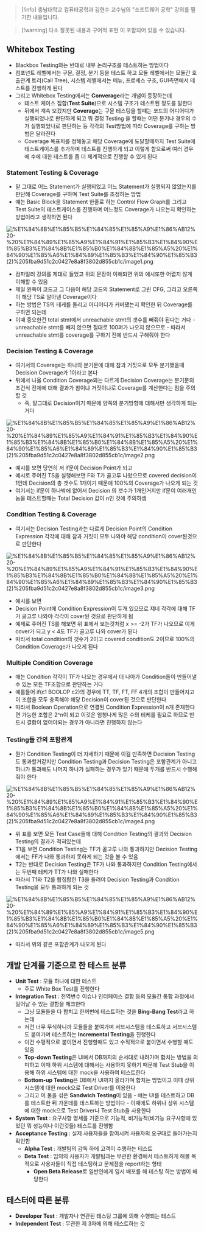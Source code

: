 > [!info] 충남대학교 컴퓨터공학과 김현수 교수님의 "소프트웨어 공학" 강의를 필기한 내용입니다.

> [!warning] 다소 잘못된 내용과 구어적 표현 이 포함되어 있을 수 있습니다.

## Whitebox Testing

- Blackbox Testing와는 반대로 내부 논리구조를 테스트하는 방법이다
- 컴포넌트 레벨에서는 구문, 결정, 분기 등을 테스트 하고 모듈 레벨에서는 모듈간 호출관계 트리(Call Tree), 시스템 레벨에서는 메뉴, 프로세스 구조, GUI측면에서 테스트를 진행하게 된다
- 그리고 Whitebox Testing에서는 **Converage**라는 개념이 등장하는데
	- 테스트 케이스 집합(**Test Suite**)으로 시스템 구조가 테스트된 정도를 말한다
	- 뒤에서 계속 보겠지만 **Coverage**는 구문 테스팅을 할때는 코드의 어디어디가 실행되었나로 판단하게 되고 뭐 결정 Testing 을 할때는 어떤 분기나 경우의 수가 실행되었나로 판단하는 등 각각의 Test방법에 따라 Coverage를 구하는 방법은 달라진다
	- Coverage 목표치를 정해놓고 해당 Coverage에 도달할때까지 Test Suite에 테스트케이스를 추가하며 테스트를 진행하게 되고 이렇게 함으로써 여러 경우에 수에 대한 테스트를 좀 더 체계적으로 진행할 수 있게 된다

### Statement Testing & Coverage

- 말 그대로 어느 Statement가 실행되었고 어느 Statement가 실행되지 않았는지를 판단해 Coverage를 구하며 Test Suite를 조정하는 방법
- 얘는 Basic Block을 Statement 한줄로 하는 Control Flow Graph를 그리고 Test Suite의 테스트케이스를 진행하며 어느정도 Coverage가 나오는지 확인하는 방법이라고 생각하면 된다

![%E1%84%8B%E1%85%B5%E1%84%85%E1%85%A9%E1%86%AB12%20-%20%E1%84%89%E1%85%A9%E1%84%91%E1%85%B3%E1%84%90%E1%85%B3%E1%84%8B%E1%85%B0%E1%84%8B%E1%85%A5%20%E1%84%90%E1%85%A6%E1%84%89%E1%85%B3%E1%84%90%E1%85%B3(2)%205fba9d51c2c0427e8a8f3802d855cb1c/image1.png](gardens/sw-eng/originals/softwareengineering.fall.2021.cse.cnu.ac.kr/images/10_5fba9d51c2c0427e8a8f3802d855cb1c/image1.png)

- 컴파일러 강의를 제대로 들었고 위의 문장이 이해되면 위의 예시또한 어렵지 않게 이해할 수 있음
- 제일 왼쪽이 코드고 그 다음이 해당 코드의 Statement로 그린 CFG, 그리고 오른쪽이 해당 TS로 알아낸 Coverage이다
- 하는 방법은 TS의 테케를 돌리고 어디어디가 커버됐는지 확인한 뒤 Coverage를 구하면 되는데
- 이때 중요한건 total stmt에서 unreachable stmt의 갯수를 빼줘야 된다는 거다 - unreachable stmt를 빼지 않으면 절대로 100퍼가 나오지 않으므로 - 따라서 unreachable stmt를 coverage를 구하기 전에 반드시 구해줘야 한다

### Decision Testing & Coverage

- 여기서의 Coverage는 하나의 분기문에 대해 참과 거짓으로 모두 분기했을때 Decision Coverage가 1이라고 본다
- 뒤에서 나올 Condition Coverage와는 다르게 Decision Coverage는 분기문의 조건식 전체에 대해 결과가 참이냐 거짓이냐로 Coverage를 계산한다는 점을 주의할 것
	- 즉, 말그대로 Decision이기 때문에 양쪽의 분기방향에 대해서만 생각하게 되는거다

![%E1%84%8B%E1%85%B5%E1%84%85%E1%85%A9%E1%86%AB12%20-%20%E1%84%89%E1%85%A9%E1%84%91%E1%85%B3%E1%84%90%E1%85%B3%E1%84%8B%E1%85%B0%E1%84%8B%E1%85%A5%20%E1%84%90%E1%85%A6%E1%84%89%E1%85%B3%E1%84%90%E1%85%B3(2)%205fba9d51c2c0427e8a8f3802d855cb1c/image2.png](gardens/sw-eng/originals/softwareengineering.fall.2021.cse.cnu.ac.kr/images/10_5fba9d51c2c0427e8a8f3802d855cb1c/image2.png)

- 예시를 보면 당연히 저 if문이 Decision Point가 되고
- 예시로 주어진 TS을 실행해보면 F와 T가 골고루 나왔으므로 covered decision이 1인데 Decision의 총 갯수도 1개이기 때문에 100%의 Coverage가 나오게 되는 것
- 여기서는 if문이 하나밖에 없어서 Decision 의 갯수가 1개인거지만 if문이 여러개인 놈을 테스트할때는 Total Decision 값이 n인 것에 주의하셈

### Condition Testing & Coverage

- 여기서는 Decision Testing과는 다르게 Decision Point의 Condition Expression 각각에 대해 참과 거짓이 모두 나와야 해당 condition이 cover된것으로 판단한다

![%E1%84%8B%E1%85%B5%E1%84%85%E1%85%A9%E1%86%AB12%20-%20%E1%84%89%E1%85%A9%E1%84%91%E1%85%B3%E1%84%90%E1%85%B3%E1%84%8B%E1%85%B0%E1%84%8B%E1%85%A5%20%E1%84%90%E1%85%A6%E1%84%89%E1%85%B3%E1%84%90%E1%85%B3(2)%205fba9d51c2c0427e8a8f3802d855cb1c/image3.png](gardens/sw-eng/originals/softwareengineering.fall.2021.cse.cnu.ac.kr/images/10_5fba9d51c2c0427e8a8f3802d855cb1c/image3.png)

- 예시를 보면
- Decision Point에 Condition Expression이 두개 있으므로 쟤네 각각에 대해 TF가 골고루 나와야 각각이 cover된 것으로 판단하게 됨
- 예제로 주어진 TS를 해보면 위 표에서 보는것처럼 x >= -2가 TF가 나오므로 이게 cover가 되고 y < 4도 TF가 골고루 나와 cover가 된다
- 따라서 total condition의 갯수가 2이고 covered condition도 2이므로 100%의 Condition Coverage가 나오게 된다

### Multiple Condition Coverage

- 애는 Condition 각각이 TF가 나오는 경우에서 더 나아가 Condition들이 만들어낼 수 있는 모든 TF조합으로 판단하는 거다
- 예를들어 if(c1 BOOLOP c2)의 경우에 TT, TF, FT, FF 4개의 조합이 만들어지고 이 조합을 모두 충족해야 해당 Decision이 cover된 것으로 판단한다
- 따라서 Boolean Operation으로 연결된 Condition Expression이 n개 존재한다면 가능한 조합은 2^n이 되고 이것은 엄청나게 많은 수의 테케를 필요로 하므로 반드시 결함이 없어야되는 경우가 아니라면 진행하지 않는다

### Testing들 간의 포함관계

- 뭔가 Condition Testing이 더 자세하기 때문에 이걸 만족하면 Decision Testing도 통과할거같지만 Condition Testing과 Decision Testing은 포함관계가 아니고 하나가 통과해도 나머지 하나가 실패하는 경우가 있기 때문에 두개를 반드시 수행해줘야 한다

![%E1%84%8B%E1%85%B5%E1%84%85%E1%85%A9%E1%86%AB12%20-%20%E1%84%89%E1%85%A9%E1%84%91%E1%85%B3%E1%84%90%E1%85%B3%E1%84%8B%E1%85%B0%E1%84%8B%E1%85%A5%20%E1%84%90%E1%85%A6%E1%84%89%E1%85%B3%E1%84%90%E1%85%B3(2)%205fba9d51c2c0427e8a8f3802d855cb1c/image4.png](gardens/sw-eng/originals/softwareengineering.fall.2021.cse.cnu.ac.kr/images/10_5fba9d51c2c0427e8a8f3802d855cb1c/image4.png)

- 위 표를 보면 모든 Test Case들에 대해 Condition Testing의 결과와 Decision Testing의 결과가 적혀있는데
- T1을 보면 Condition Testing는 TF가 골고루 나와 통과하지만 Decision Testing 에서는 FF가 나와 통과하지 못하게 되는 것을 볼 수 있음
- T2는 반대로 Decision Testing은 TF가 나와 통과하지만 Condition Testing에서는 두번째 테케가 TT가 나와 실패한다
- 따라서 T1와 T2를 합집합한 T3을 돌려야 Decision Testing과 Condition Testing을 모두 통과하게 되는 것

![%E1%84%8B%E1%85%B5%E1%84%85%E1%85%A9%E1%86%AB12%20-%20%E1%84%89%E1%85%A9%E1%84%91%E1%85%B3%E1%84%90%E1%85%B3%E1%84%8B%E1%85%B0%E1%84%8B%E1%85%A5%20%E1%84%90%E1%85%A6%E1%84%89%E1%85%B3%E1%84%90%E1%85%B3(2)%205fba9d51c2c0427e8a8f3802d855cb1c/image5.png](gardens/sw-eng/originals/softwareengineering.fall.2021.cse.cnu.ac.kr/images/10_5fba9d51c2c0427e8a8f3802d855cb1c/image5.png)

- 따라서 위와 같은 포함관계가 나오게 된다

## 개발 단계를 기준으로 한 테스트 분류

- **Unit Test** : 모듈 하나에 대한 테스트
	- 주로 White Box Test를 진행한다
- **Integration Test** : 전역변수 이슈나 인터페이스 결함 등의 모듈간 통합 과정에서 일어날 수 있는 결함을 체크한다
	- 그냥 모듈들을 다 합치고 한꺼번에 테스트하는 것을 **Bing-Bang Test**라고 하는데
	- 저건 너무 무식하니까 모듈들을 붙여가며 서브시스템을 테스트하고 서브시스템도 붙여가며 테스트하는 **Incremental Testing**을 진행한다
	- 이건 수평적으로 붙이면서 진행할때도 있고 수직적으로 붙이면서 수행할 때도 있음
	- **Top-down Testing**은 UI에서 DB까지의 순서대로 내려가며 합치는 방법을 의미하고 이때 하위 시스템에 대해서는 사용하지 못하기 때문에 Test Stub을 이용해 하위 시스템에 대한 mock을 사용하여 테스트한다
	- **Bottom-up Testing**은 DB에서 UI까지 올라가며 합치는 방법이고 이때 상위 시스템에 대한 mock으로 Test Driver를 이용한다
	- 그리고 이 둘을 섞은 **Sandwich Testing**이 있음 - 얘는 UI를 테스트하고 DB를 테스트한 뒤 가운데를 테스트하는 방법이다 - 이때에도 하위나 상위 시스템에 대한 mock으로 Test Driver나 Test Stub을 사용한다
- **System Test** : 요구사항 명세를 기준으로 기능적, 비기능적(비기능 요구사항에 있었던 뭐 성능이나 이런것들) 테스트를 진행함
- **Acceptance Testing** : 실제 사용자들을 참여시켜 사용자의 요구대로 돌아가는지 확인함
	- **Alpha Test** : 개발팀의 감독 하에 고객이 수행하는 테스트
	- **Beta Test** : 임의의 사용자가 개발팀과는 무관한 환경에서 테스트하게 해볼 목적으로 사용자들이 직접 테스팅하고 문제점을 report하는 형태
		- **Open Beta Release**로 일반인에게 임시 배포를 해 테스팅 하는 방법이 해당한다

## 테스터에 따른 분류

- **Developer Test** : 개발자나 연관된 테스팅 그룹에 의해 수행되는 테스트
- **Independent Test** : 무관한 제 3자에 의해 테스트하는 것
